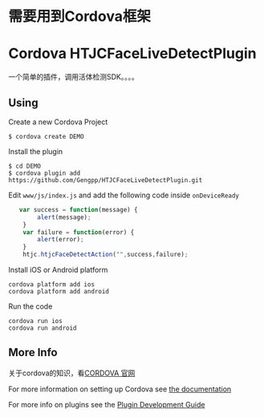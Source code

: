 # 需要用到Cordova框架
# Cordova HTJCFaceLiveDetectPlugin


一个简单的插件，调用活体检测SDK。。。。


## Using

Create a new Cordova Project

    $ cordova create DEMO
    
Install the plugin

    $ cd DEMO
    $ cordova plugin add https://github.com/Gengpp/HTJCFaceLiveDetectPlugin.git
    

Edit `www/js/index.js` and add the following code inside `onDeviceReady`

```js
   var success = function(message) {
        alert(message);
    }
    var failure = function(error) {
        alert(error);
    }
    htjc.htjcFaceDetectAction("",success,failure);
```

Install iOS or Android platform

    cordova platform add ios
    cordova platform add android
    
Run the code

    cordova run ios
    cordova run android

## More Info

关于cordova的知识，看[CORDOVA 官网](http://cordova.apache.org)

For more information on setting up Cordova see [the documentation](http://cordova.apache.org/docs/en/latest/guide/cli/index.html)

For more info on plugins see the [Plugin Development Guide](http://cordova.apache.org/docs/en/latest/guide/hybrid/plugins/index.html)





